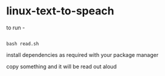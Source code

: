 # linux-text-to-speach

to run - 
```

bash read.sh

```

install dependencies as required with your package manager

copy something and it will be read out aloud

